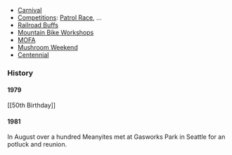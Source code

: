 
* [Carnival](Carnival)
* [Competitions](Competitions): [Patrol Race](Patrol-Race), ...
* [Railroad Buffs](Railroad-Buffs)
* [Mountain Bike Workshops](Mountain-Bike-Workshops)
* [MOFA](MOFA)
* [Mushroom Weekend](Mushroom-Weekend)
* [Centennial](Centennial)


### History

#### 1979

[[50th Birthday]]

#### 1981

In August over a hundred Meanyites met at Gasworks Park in Seattle for an potluck and reunion.

